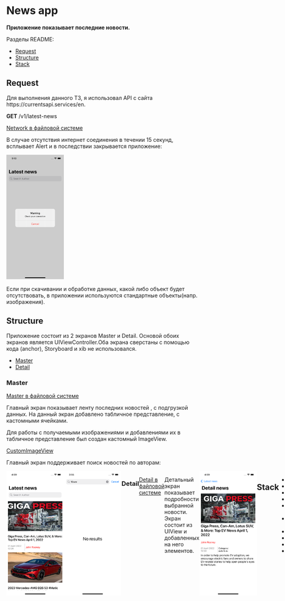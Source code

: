 # News app
<b>Приложение показывает последние новости.</b>
<p>Разделы README:</p>

 - [Request](#request)
 - [Structure](#structure)
 - [Stack](#stack)

## Request ##
 <p>Для выполнения данного ТЗ, я использовал API  с сайта https://currentsapi.services/en.</p>
 <p><b>GET</b> /v1/latest-news</p>
 
 [Network в файловой системе]
 <p>В случае отсутствия интернет соединения в течении 15 секунд, всплывает Alert и в последствии закрывается приложение: </p>
 <img alt="App image" src="Screenshots/noConnection.png" width="30%">
 <p>Если при скачивании и обработке данных, какой либо объект будет отсутствовать, в приложении используются стандартные объекты(напр. изображения). </p>
 
## Structure ##
<p>Приложение состоит из 2 экранов Master и Detail. Основой обоих экранов является UIViewController.Оба экрана сверстаны с помощью кода (anchor), Storyboard и xib не использовался.</p>

 - [Master](#master)
 - [Detail](#detail)

### Master ###
 
 [Master в файловой системе](https://github.com/focus61/News/tree/main/News/Master)
 
 <p>Главный экран показывает ленту последних новостей , с подгрузкой данных. На данный экран добавлено табличное представление, с кастомными ячейками.</p> Для работы с получаемыми изображениями и добавлениями их в табличное представление был создан кастомный ImageView.
 
 [CustomImageView](https://github.com/focus61/News/blob/main/News/Master/CustomImageView.swift)
 <p>Главный экран поддерживает поиск новостей по авторам:</p>
  <div style="display:flex;">
  <img alt="App image" src="Screenshots/main.png" width="30%">
  <img alt="App image" src="Screenshots/noResult.png" width="30%">


### Detail ###

 [Detail в файловой системе](https://github.com/focus61/News/tree/main/News/Detail)

<p>Детальный экран показывает подробности выбранной новости. Экран состоит из UIView и добавленных на него элементов.</p>
<img alt="App image" src="Screenshots/detail.png" width="30%">
 
 
 [Network в файловой системе]:https://github.com/focus61/News/tree/main/News/Network
 
 ## Stack ##
 - UINavigationController
 - UIViewController
 - UISearchController
 - UIAlertController
 - UIView & UILabel & UIImageView
 - UITableView & UITableViewCell
 - NSLayoutAnchor
 - GCD
 - URLSession
 - Timer
 </div>

